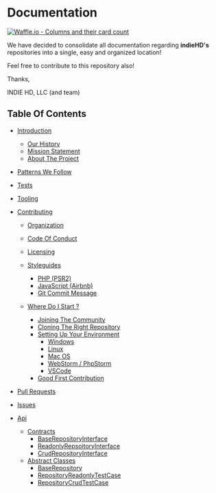 # Documentation
[![Waffle.io - Columns and their card count](https://badge.waffle.io/indiehd/docs.svg?columns=all)](https://waffle.io/indiehd/docs)

We have decided to consolidate all documentation regarding **indieHD's** repositories into a single, easy and organized 
location!

Feel free to contribute to this repository also!

Thanks,

INDIE HD, LLC (and team)
 
## Table Of Contents

* [Introduction]()
    * [Our History]()
    * [Mission Statement]()
    * [About The Project]()
    
* [Patterns We Follow]()
* [Tests]()
* [Tooling]()
    
* [Contributing](contributing/README.md)
    * [Organization](contributing/organization.md)
    * [Code Of Conduct]()
    * [Licensing]()
    
    * [Styleguides](contributing/styleguide.md)
        * [PHP (PSR2)](contributing/styleguide.md#php-styleguide-psr2)
        * [JavaScript (Airbnb)](contributing/styleguide.md#javascript-styleguide-eslint)
        * [Git Commit Message](contributing/styleguide.md#git-commit-messages)
      
    * [Where Do I Start ?]()
        * [Joining The Community]()
        * [Cloning The Right Repository]()
        * [Setting Up Your Environment]()
            * [Windows]()
            * [Linux]()
            * [Mac OS]()
            * [WebStorm / PhpStorm]()
            * [VSCode]()
        * [Good First Contribution]()
    
* [Pull Requests]()
* [Issues]()

* [Api]()
    * [Contracts]()
        * [BaseRepositoryInterface]()
        * [ReadonlyRepsoitoryInterface]()
        * [CrudRepositoryInterface]()
    * [Abstract Classes]()
        * [BaseRepository]()
        * [RepositoryReadonlyTestCase]()
        * [RepositoryCrudTestCase]()

